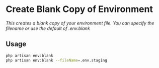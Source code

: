 # Create Blank Copy of Environment

_This creates a blank copy of your environment file. You can specify the filename or use the default of .env.blank_

## Usage

```bash
php artisan env:blank
php artisan env:blank --fileName=.env.staging
```
